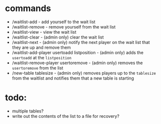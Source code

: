 # commands

- /waitlist-add - add yourself to the wait list
- /waitlist-remove - remove yourself from the wait list
- /waitlist-view - view the wait list
- /waitlist-clear - (admin only) clear the wait list
- /waitlist-next - (admin only) notify the next player on the wait list that they are up and remove them
- /waitlist-add-player usertoadd listposition - (admin only) adds the `usertoadd` at the `listposition`
- /waitlist-remove-player usertoremove - (admin only) removes the `usertoremove` from the list
- /new-table tablesize - (admin only) removes players up to the `tablesize` from the waitlist and notifies them that a new table is starting

# todo:

- multiple tables?
- write out the contents of the list to a file for recovery?
